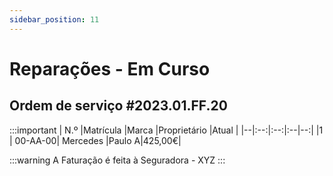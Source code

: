 ```yaml
---
sidebar_position: 11
---
```


# Reparações - Em Curso

## Ordem de serviço #2023.01.FF.20

:::important
| N.º |Matrícula |Marca |Proprietário |Atual |
|--|:--:|:--:|:--|--:|
|1 | 00-AA-00| Mercedes |Paulo A|425,00€|


:::warning
A Faturação é feita à Seguradora - XYZ
:::